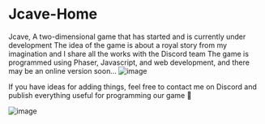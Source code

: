 # Jcave-Home
Jcave, A two-dimensional game that has started and is currently under development The idea of the game is about a royal story from my imagination and I share all the works with the Discord team The game is programmed using Phaser, Javascript, and web development, and there may be an online version soon...
![image](https://user-images.githubusercontent.com/74735976/169403032-3239afd3-5414-4118-944e-82981bfbbc69.png)

If you have ideas for adding things, feel free to contact me on Discord and publish everything useful for programming our game 🌙

![image](https://user-images.githubusercontent.com/74735976/169402938-a3411d9e-9958-4a7f-9239-138c689bd93a.png)
